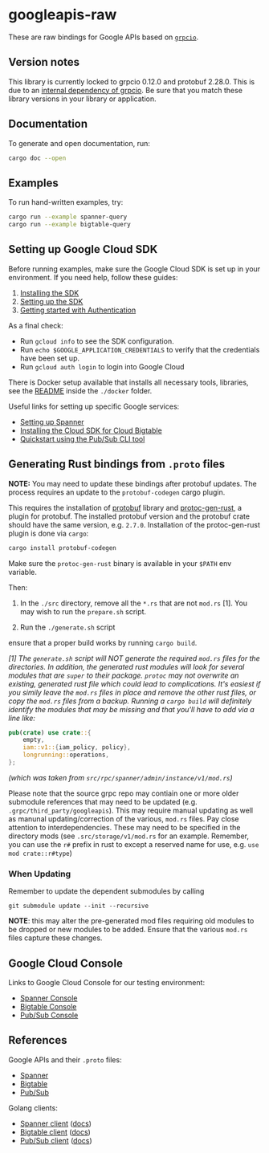 # googleapis-raw

These are raw bindings for Google APIs based on [`grpcio`](https://github.com/pingcap/grpc-rs).

## Version notes

This library is currently locked to grpcio 0.12.0 and protobuf 2.28.0. This is due to
an [internal dependency of grpcio](https://github.com/tikv/grpc-rs/issues/584). Be sure that you match
these library versions in your library or application.

## Documentation

To generate and open documentation, run:

```sh
cargo doc --open
```

## Examples

To run hand-written examples, try:

```sh
cargo run --example spanner-query
cargo run --example bigtable-query
```

## Setting up Google Cloud SDK

Before running examples, make sure the Google Cloud SDK is set up in your environment.
If you need help, follow these guides:

1. [Installing the SDK](https://cloud.google.com/sdk/install)
2. [Setting up the SDK](https://cloud.google.com/sdk/docs/initializing)
3. [Getting started with Authentication](https://cloud.google.com/docs/authentication/getting-started)

As a final check:

* Run `gcloud info` to see the SDK configuration.
* Run `echo $GOOGLE_APPLICATION_CREDENTIALS` to verify that the credentials have been set up.
* Run `gcloud auth login` to login into Google Cloud

There is Docker setup available that installs all necessary tools, libraries, see the [README](../docker/README.md)
inside the `./docker` folder.

Useful links for setting up specific Google services:

* [Setting up Spanner](https://cloud.google.com/spanner/docs/getting-started/set-up)
* [Installing the Cloud SDK for Cloud Bigtable](https://cloud.google.com/bigtable/docs/installing-cloud-sdk)
* [Quickstart using the Pub/Sub CLI tool](https://cloud.google.com/pubsub/docs/quickstart-cli)

## Generating Rust bindings from `.proto` files

**NOTE:** You may need to update these bindings after protobuf updates.
The process requires an update to the `protobuf-codegen` cargo plugin.

This requires the installation of [protobuf](https://google.github.io/proto-lens/installing-protoc.html) library
and [protoc-gen-rust](https://github.com/stepancheg/rust-protobuf/tree/master/protobuf-codegen), a plugin
for protobuf. The installed protobuf version and the protobuf crate should have the same version, e.g. `2.7.0`.
Installation of the protoc-gen-rust plugin is done via `cargo`:

```sh
cargo install protobuf-codegen
```

Make sure the `protoc-gen-rust` binary is available in your `$PATH` env variable.

Then:

1) In the `./src` directory, remove all the `*.rs` that are not
`mod.rs` [1]. You may wish to run the `prepare.sh` script.

2) Run the `./generate.sh` script

ensure that a proper build works by running `cargo build`.

_[1] The `generate.sh` script will NOT generate the required `mod.rs` files for the directories. In addition, the generated rust modules will look for several modules that are `super` to their package. `protoc` may not overwrite an existing, generated rust file which could lead to complications. It's easiest if you simily leave the `mod.rs` files in place and remove the other rust files, or copy the `mod.rs` files from a backup. Running a `cargo build` will definitely identify the modules that may be missing and that you'll have to add via a line like:_

```rust
pub(crate) use crate::{
    empty,
    iam::v1::{iam_policy, policy},
    longrunning::operations,
};
```

_(which was taken from `src/rpc/spanner/admin/instance/v1/mod.rs`)_

Please note that the source grpc repo may contiain one or more older submodule references that may
need to be updated (e.g. `.grpc/third_party/googleapis`). This may require manual updating as well
as manunal updating/correction of the various, `mod.rs` files. Pay close attention to interdependencies.
These may need to be specified in the directory mods (see `.src/storage/v1/mod.rs` for an example.
Remember, you can use the `r#` prefix in rust to except a reserved name for use, e.g.
`use mod crate::r#type`)

### When Updating

Remember to update the dependent submodules by calling

`git submodule update --init --recursive`

**NOTE**: this may alter the pre-generated mod files requiring old
modules to be dropped or new modules to be added. Ensure that the
various `mod.rs` files capture these changes.

## Google Cloud Console

Links to Google Cloud Console for our testing environment:

* [Spanner Console](https://console.cloud.google.com/spanner/instances?project=mozilla-rust-sdk-dev)
* [Bigtable Console](https://console.cloud.google.com/bigtable/instances?project=mozilla-rust-sdk-dev)
* [Pub/Sub Console](https://console.cloud.google.com/cloudpubsub/topic/detail/mytopic?project=mozilla-rust-sdk-dev)

## References

Google APIs and their `.proto` files:

* [Spanner](https://github.com/googleapis/googleapis/tree/master/google/spanner)
* [Bigtable](https://github.com/googleapis/googleapis/tree/master/google/bigtable)
* [Pub/Sub](https://github.com/googleapis/googleapis/tree/master/google/pubsub)

Golang clients:

* [Spanner client](https://github.com/googleapis/google-cloud-go/tree/master/spanner)
  ([docs](https://godoc.org/cloud.google.com/go/spanner))
* [Bigtable client](https://github.com/googleapis/google-cloud-go/tree/master/bigtable)
  ([docs](https://godoc.org/cloud.google.com/go/bigtable))
* [Pub/Sub client](https://github.com/googleapis/google-cloud-go/tree/master/pubsub)
  ([docs](https://godoc.org/cloud.google.com/go/pubsub))
